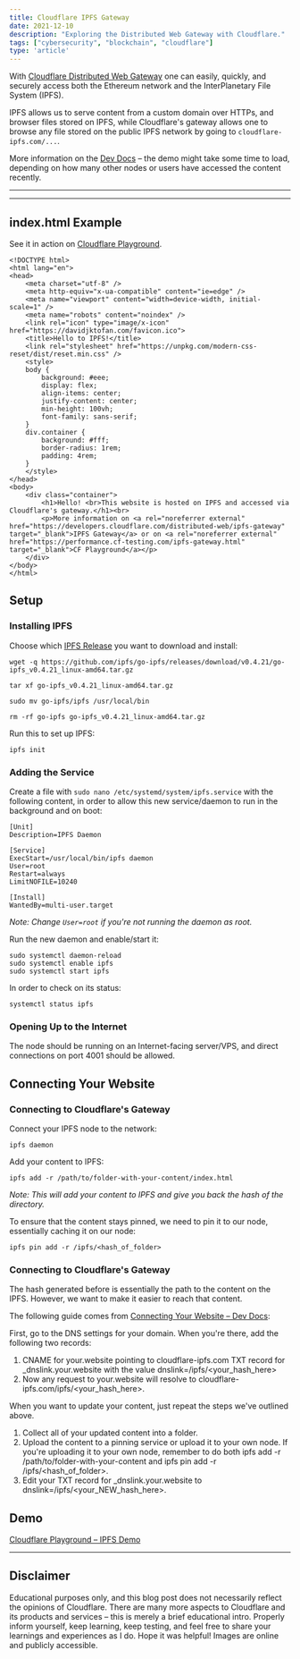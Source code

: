 ```yaml
---
title: Cloudflare IPFS Gateway
date: 2021-12-10
description: "Exploring the Distributed Web Gateway with Cloudflare."
tags: ["cybersecurity", "blockchain", "cloudflare"]
type: 'article'
---
```


With [Cloudflare Distributed Web Gateway](https://www.cloudflare.com/distributed-web-gateway/) one can easily, quickly, and securely access both the Ethereum network and the InterPlanetary File System (IPFS).

IPFS allows us to serve content from a custom domain over HTTPs, and browser files stored on IPFS, while Cloudflare's gateway allows one to browse any file stored on the public IPFS network by going to `cloudflare-ipfs.com/...`.

More information on the [Dev Docs](https://developers.cloudflare.com/distributed-web/ipfs-gateway) – the demo might take some time to load, depending on how many other nodes or users have accessed the content recently.

* * *
* * *

## index.html Example

See it in action on [Cloudflare Playground](https://dweb.cf-testing.com/ipfs-gateway.html).

```
<!DOCTYPE html>
<html lang="en">
<head>
    <meta charset="utf-8" />
    <meta http-equiv="x-ua-compatible" content="ie=edge" />
    <meta name="viewport" content="width=device-width, initial-scale=1" />
    <meta name="robots" content="noindex" />
    <link rel="icon" type="image/x-icon" href="https://davidjktofan.com/favicon.ico">
    <title>Hello to IPFS!</title>
    <link rel="stylesheet" href="https://unpkg.com/modern-css-reset/dist/reset.min.css" />
    <style>
    body {
        background: #eee;
        display: flex;
        align-items: center;
        justify-content: center;
        min-height: 100vh;
        font-family: sans-serif;
    }
    div.container {
        background: #fff;
        border-radius: 1rem;
        padding: 4rem;
    }
    </style>
</head>
<body>
    <div class="container">
        <h1>Hello! <br>This website is hosted on IPFS and accessed via Cloudflare's gateway.</h1><br>
        <p>More information on <a rel="noreferrer external" href="https://developers.cloudflare.com/distributed-web/ipfs-gateway" target="_blank">IPFS Gateway</a> or on <a rel="noreferrer external" href="https://performance.cf-testing.com/ipfs-gateway.html" target="_blank">CF Playground</a></p>
    </div>
</body>
</html>
```

## Setup

### Installing IPFS

Choose which [IPFS Release](https://github.com/ipfs/go-ipfs/releases) you want to download and install:

```
wget -q https://github.com/ipfs/go-ipfs/releases/download/v0.4.21/go-ipfs_v0.4.21_linux-amd64.tar.gz

tar xf go-ipfs_v0.4.21_linux-amd64.tar.gz

sudo mv go-ipfs/ipfs /usr/local/bin

rm -rf go-ipfs go-ipfs_v0.4.21_linux-amd64.tar.gz
```

Run this to set up IPFS:
```
ipfs init
```

### Adding the Service

Create a file with `sudo nano /etc/systemd/system/ipfs.service` with the following content, in order to allow this new service/daemon to run in the background and on boot:
```
[Unit]
Description=IPFS Daemon

[Service]
ExecStart=/usr/local/bin/ipfs daemon
User=root
Restart=always
LimitNOFILE=10240

[Install]
WantedBy=multi-user.target
```

_Note: Change `User=root` if you're not running the daemon as root._

Run the new daemon and enable/start it:
```
sudo systemctl daemon-reload
sudo systemctl enable ipfs
sudo systemctl start ipfs
```

In order to check on its status:
```
systemctl status ipfs
```

### Opening Up to the Internet

The node should be running on an Internet-facing server/VPS, and direct connections on port 4001 should be allowed.

## Connecting Your Website

### Connecting to Cloudflare's Gateway

Connect your IPFS node to the network:
```
ipfs daemon
```

Add your content to IPFS:
```
ipfs add -r /path/to/folder-with-your-content/index.html
```

_Note: This will add your content to IPFS and give you back the hash of the directory._

To ensure that the content stays pinned, we need to pin it to our node, essentially caching it on our node:
```
ipfs pin add -r /ipfs/<hash_of_folder>
```

### Connecting to Cloudflare's Gateway

The hash generated before is essentially the path to the content on the IPFS. However, we want to make it easier to reach that content.

The following guide comes from [Connecting Your Website – Dev Docs](https://developers.cloudflare.com/distributed-web/ipfs-gateway/connecting-website):

First, go to the DNS settings for your domain. When you're there, add the following two records:

1. CNAME for your.website pointing to cloudflare-ipfs.com
TXT record for _dnslink.your.website with the value dnslink=/ipfs/<your_hash_here>
2. Now any request to your.website will resolve to cloudflare-ipfs.com/ipfs/<your_hash_here>.

When you want to update your content, just repeat the steps we've outlined above.

1. Collect all of your updated content into a folder.
2. Upload the content to a pinning service or upload it to your own node. If you're uploading it to your own node, remember to do both ipfs add -r /path/to/folder-with-your-content and ipfs pin add -r /ipfs/<hash_of_folder>.
3. Edit your TXT record for _dnslink.your.website to dnslink=/ipfs/<your_NEW_hash_here>.

## Demo

[Cloudflare Playground – IPFS Demo](https://dweb.cf-testing.com/ipfs-gateway.html)

* * *

## Disclaimer

Educational purposes only, and this blog post does not necessarily reflect the opinions of Cloudflare. There are many more aspects to Cloudflare and its products and services – this is merely a brief educational intro. Properly inform yourself, keep learning, keep testing, and feel free to share your learnings and experiences as I do. Hope it was helpful! Images are online and publicly accessible.
